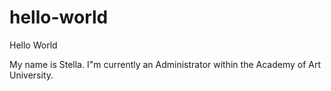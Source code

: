 # hello-world
Hello World


My name is Stella. I"m currently an Administrator within the Academy of Art University. 
